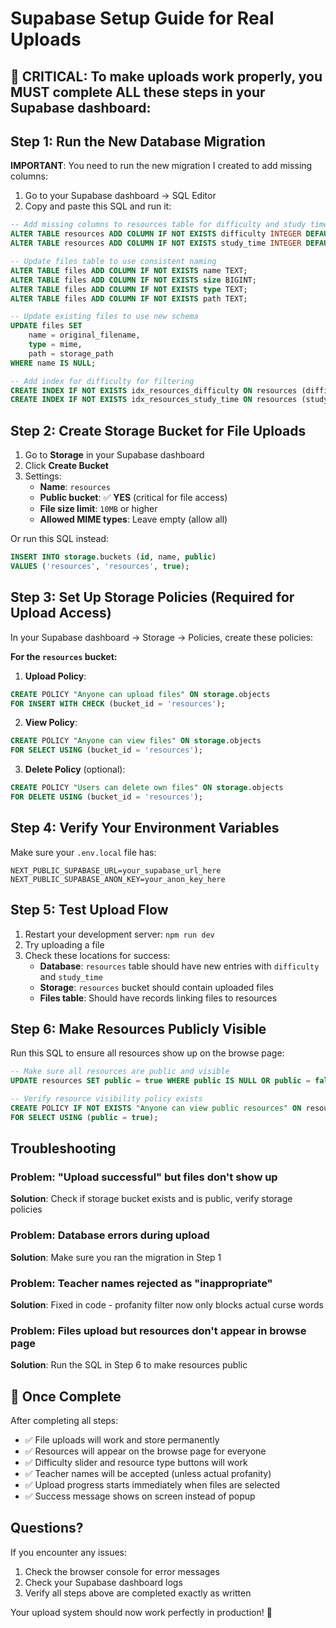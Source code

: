 # Supabase Setup Guide for Real Uploads

## 🚨 CRITICAL: To make uploads work properly, you MUST complete ALL these steps in your Supabase dashboard:

## Step 1: Run the New Database Migration

**IMPORTANT**: You need to run the new migration I created to add missing columns:

1. Go to your Supabase dashboard → SQL Editor
2. Copy and paste this SQL and run it:

```sql
-- Add missing columns to resources table for difficulty and study time
ALTER TABLE resources ADD COLUMN IF NOT EXISTS difficulty INTEGER DEFAULT 3 CHECK (difficulty >= 1 AND difficulty <= 5);
ALTER TABLE resources ADD COLUMN IF NOT EXISTS study_time INTEGER DEFAULT 30; -- in minutes

-- Update files table to use consistent naming
ALTER TABLE files ADD COLUMN IF NOT EXISTS name TEXT;
ALTER TABLE files ADD COLUMN IF NOT EXISTS size BIGINT;
ALTER TABLE files ADD COLUMN IF NOT EXISTS type TEXT;
ALTER TABLE files ADD COLUMN IF NOT EXISTS path TEXT;

-- Update existing files to use new schema
UPDATE files SET 
    name = original_filename,
    type = mime,
    path = storage_path
WHERE name IS NULL;

-- Add index for difficulty for filtering
CREATE INDEX IF NOT EXISTS idx_resources_difficulty ON resources (difficulty);
CREATE INDEX IF NOT EXISTS idx_resources_study_time ON resources (study_time);
```

## Step 2: Create Storage Bucket for File Uploads

1. Go to **Storage** in your Supabase dashboard
2. Click **Create Bucket**
3. Settings:
   - **Name**: `resources`
   - **Public bucket**: ✅ **YES** (critical for file access)
   - **File size limit**: `10MB` or higher
   - **Allowed MIME types**: Leave empty (allow all)

Or run this SQL instead:
```sql
INSERT INTO storage.buckets (id, name, public) 
VALUES ('resources', 'resources', true);
```

## Step 3: Set Up Storage Policies (Required for Upload Access)

In your Supabase dashboard → Storage → Policies, create these policies:

**For the `resources` bucket:**

1. **Upload Policy**:
```sql
CREATE POLICY "Anyone can upload files" ON storage.objects
FOR INSERT WITH CHECK (bucket_id = 'resources');
```

2. **View Policy**:
```sql
CREATE POLICY "Anyone can view files" ON storage.objects
FOR SELECT USING (bucket_id = 'resources');
```

3. **Delete Policy** (optional):
```sql
CREATE POLICY "Users can delete own files" ON storage.objects
FOR DELETE USING (bucket_id = 'resources');
```

## Step 4: Verify Your Environment Variables

Make sure your `.env.local` file has:

```env
NEXT_PUBLIC_SUPABASE_URL=your_supabase_url_here
NEXT_PUBLIC_SUPABASE_ANON_KEY=your_anon_key_here
```

## Step 5: Test Upload Flow

1. Restart your development server: `npm run dev`
2. Try uploading a file
3. Check these locations for success:
   - **Database**: `resources` table should have new entries with `difficulty` and `study_time`
   - **Storage**: `resources` bucket should contain uploaded files
   - **Files table**: Should have records linking files to resources

## Step 6: Make Resources Publicly Visible

Run this SQL to ensure all resources show up on the browse page:

```sql
-- Make sure all resources are public and visible
UPDATE resources SET public = true WHERE public IS NULL OR public = false;

-- Verify resource visibility policy exists
CREATE POLICY IF NOT EXISTS "Anyone can view public resources" ON resources
FOR SELECT USING (public = true);
```

## Troubleshooting

### Problem: "Upload successful" but files don't show up
**Solution**: Check if storage bucket exists and is public, verify storage policies

### Problem: Database errors during upload
**Solution**: Make sure you ran the migration in Step 1

### Problem: Teacher names rejected as "inappropriate"
**Solution**: Fixed in code - profanity filter now only blocks actual curse words

### Problem: Files upload but resources don't appear in browse page
**Solution**: Run the SQL in Step 6 to make resources public

## 🎉 Once Complete

After completing all steps:
- ✅ File uploads will work and store permanently
- ✅ Resources will appear on the browse page for everyone
- ✅ Difficulty slider and resource type buttons will work
- ✅ Teacher names will be accepted (unless actual profanity)
- ✅ Upload progress starts immediately when files are selected
- ✅ Success message shows on screen instead of popup

## Questions?

If you encounter any issues:
1. Check the browser console for error messages
2. Check your Supabase dashboard logs
3. Verify all steps above are completed exactly as written

Your upload system should now work perfectly in production! 🚀

